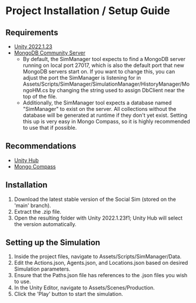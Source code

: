 # Project Installation / Setup Guide
## Requirements
- [Unity 2022.1.23](https://unity.com/releases/editor/whats-new/2022.1.23#release-notes)
- [MongoDB Community Server](https://www.mongodb.com/try/download/community)
  - By default, the SimManager tool expects to find a MongoDB server running on local port 27017, which is also the default port that new MongoDB servers start on. If you want to change this, you can adjust the port the SimManager is listening for in Assets/Scripts/SimManager/SimulationManager/HistoryManager/MongoHM.cs by changing the string used to assign DbClient near the top of the file.
  - Additionally, the SimManager tool expects a database named "SimManager" to exist on the server. All collections without the database will be generated at runtime if they don't yet exist. Setting this up is very easy in Mongo Compass, so it is highly recommended to use that if possible.
## Recommendations
- [Unity Hub](https://unity.com/unity-hub)
- [Mongo Compass](https://www.mongodb.com/try/download/compass)

## Installation
1. Download the latest stable version of the Social Sim (stored on the 'main' branch).
2. Extract the .zip file.
3. Open the resulting folder with Unity 2022.1.23f1; Unity Hub will select the version automatically.
## Setting up the Simulation
1. Inside the project files, navigate to Assets/Scripts/SimManager/Data.
2. Edit the Actions.json, Agents.json, and Locations.json based on desired Simulation parameters.
3. Ensure that the Paths.json file has references to the .json files you wish to use.
4. In the Unity Editor, navigate to Assets/Scenes/Production.
5. Click the 'Play' button to start the simulation.
